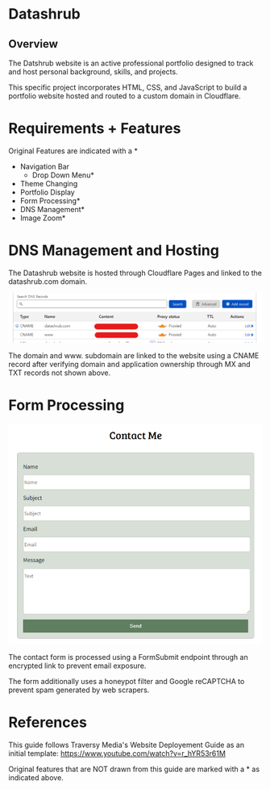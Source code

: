 # Datashrub

## Overview
The Datshrub website is an active professional portfolio designed to track and host personal background, skills, and projects.

This specific project incorporates HTML, CSS, and JavaScript to build a portfolio website hosted and routed to a custom domain in Cloudflare.

# Requirements + Features
Original Features are indicated with a *

- Navigation Bar
    - Drop Down Menu*
- Theme Changing
- Portfolio Display
- Form Processing*
- DNS Management*
- Image Zoom*

# DNS Management and Hosting
The Datashrub website is hosted through Cloudflare Pages and linked to the datashrub.com domain.

![DNS Record](images/dns_record.png)

The domain and www. subdomain are linked to the website using a CNAME record after verifying domain and application ownership through MX and TXT records not shown above.

# Form Processing
![Contact Form](images/contact.png)

The contact form is processed using a FormSubmit endpoint through an encrypted link to prevent email exposure.

The form additionally uses a honeypot filter and Google reCAPTCHA to prevent spam generated by web scrapers.

# References
This guide follows Traversy Media's Website Deployement Guide as an initial template: https://www.youtube.com/watch?v=r_hYR53r61M

Original features that are NOT drawn from this guide are marked with a * as indicated above.


